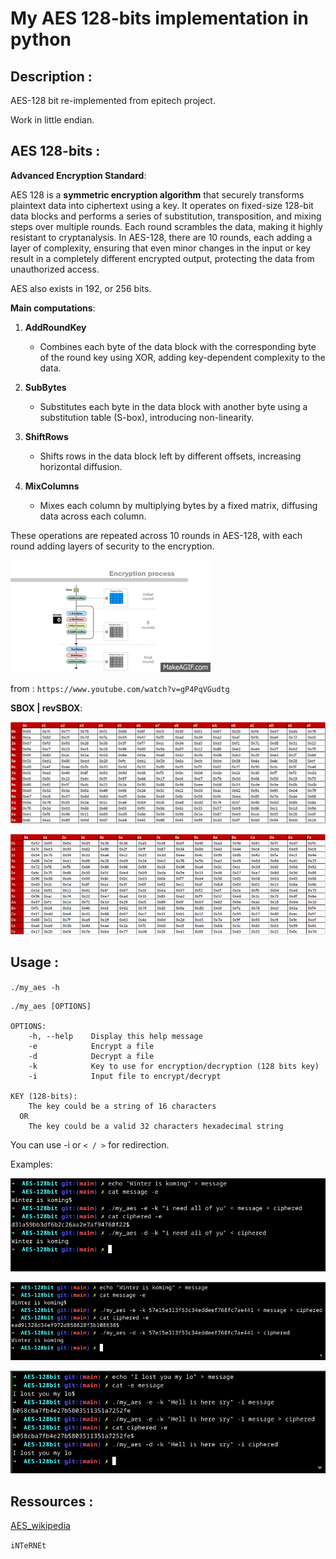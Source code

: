 # My AES 128-bits implementation in python

## Description :

AES-128 bit re-implemented from epitech project.

Work in little endian.


## AES 128-bits :

__Advanced Encryption Standard__:

AES 128 is a __symmetric encryption algorithm__ that securely transforms plaintext data into ciphertext using a key. It operates on fixed-size 128-bit data blocks and performs a series of substitution, transposition, and mixing steps over multiple rounds. Each round scrambles the data, making it highly resistant to cryptanalysis. In AES-128, there are 10 rounds, each adding a layer of complexity, ensuring that even minor changes in the input or key result in a completely different encrypted output, protecting the data from unauthorized access.

AES also exists in 192, or 256 bits.

__Main computations__:

1. **AddRoundKey**  
   - Combines each byte of the data block with the corresponding byte of the round key using XOR, adding key-dependent complexity to the data.

2. **SubBytes**  
   - Substitutes each byte in the data block with another byte using a substitution table (S-box), introducing non-linearity.

3. **ShiftRows**  
   - Shifts rows in the data block left by different offsets, increasing horizontal diffusion.

4. **MixColumns**  
   - Mixes each column by multiplying bytes by a fixed matrix, diffusing data across each column.

These operations are repeated across 10 rounds in AES-128, with each round adding layers of security to the encryption.

![aes_anim](readme_src/AES_GIF.gif)

from : `https://www.youtube.com/watch?v=gP4PqVGudtg`


__SBOX | revSBOX__:

![sbox_aes](readme_src/sbox_aes.png)

![rev_sbox_aes](readme_src/rev_sbox_aes.png)


## Usage : 

`./my_aes -h`

```
./my_aes [OPTIONS]

OPTIONS:
    -h, --help    Display this help message
    -e            Encrypt a file
    -d            Decrypt a file
    -k            Key to use for encryption/decryption (128 bits key)
    -i            Input file to encrypt/decrypt

KEY (128-bits):
    The key could be a string of 16 characters
  OR
    The key could be a valid 32 characters hexadecimal string
```

You can use -i or `< / >` for redirection.

Examples:

![ex_1](readme_src/aes_ex_1.png)

![ex_2](readme_src/aes_ex_2.png)

![ex_3](readme_src/aes_ex_3.png)


## Ressources : 

[AES_wikipedia](https://en.wikipedia.org/wiki/Advanced_Encryption_Standard)

`iNTeRNEt`
